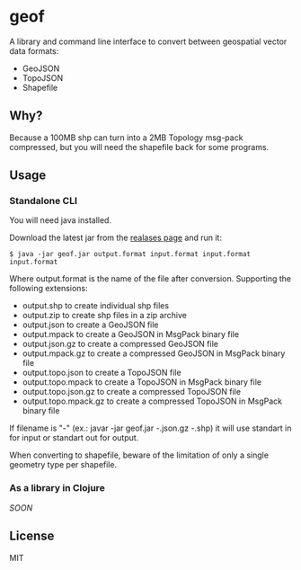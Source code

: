 # geof

A library and command line interface to convert between geospatial vector data formats:

- GeoJSON
- TopoJSON
- Shapefile

## Why?

Because a 100MB shp can turn into a 2MB Topology msg-pack compressed, but you will need the shapefile back for some programs.

## Usage

### Standalone CLI

You will need java installed.

Download the latest jar from the [realases page](https://github.com/diogok/geof/releases) and run it:

    $ java -jar geof.jar output.format input.format input.format input.format

Where output.format is the name of the file after conversion. Supporting the following extensions:

- output.shp to create individual shp files
- output.zip to create shp files in a zip archive
- output.json to create a GeoJSON file
- output.mpack to create a GeoJSON in MsgPack binary file
- output.json.gz to create a compressed GeoJSON file
- output.mpack.gz to create a compressed GeoJSON in MsgPack binary file
- output.topo.json to create a TopoJSON file
- output.topo.mpack to create a TopoJSON in MsgPack binary file
- output.topo.json.gz to create a compressed TopoJSON file
- output.topo.mpack.gz to create a compressed TopoJSON in MsgPack binary file

If filename is "-" (ex.: javar -jar geof.jar -.json.gz -.shp) it will use standart in for input or standart out for output.

When converting to shapefile, beware of the limitation of only a single geometry type per shapefile.

### As a library in Clojure

_SOON_

## License

MIT

